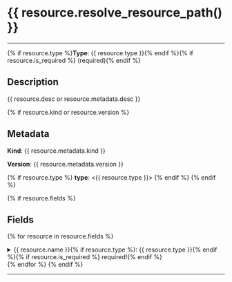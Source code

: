 # {{ resource.resolve_resource_path() }}

---

{% if resource.type %}**Type**: {{ resource.type }}{% endif %}{% if resource.is_required %} (required){% endif %}

## Description
{{ resource.desc or resource.metadata.desc }}

{% if resource.kind or resource.version %}
## Metadata
**Kind**: {{ resource.metadata.kind }}

**Version**: {{ resource.metadata.version }}

{% if resource.type %} **type**: <{{ resource.type }}> {% endif %}
{% endif %}

{% if resource.fields %}
## Fields
{% for resource in resource.fields %}
<details>
<summary>{{ resource.name }}{% if resource.type %}: {{ resource.type }}{% endif %}{% if resource.is_required %} required!{% endif %}</summary>

{% include 'template.md' %}

</details>
{% endfor %}
{% endif %}

---